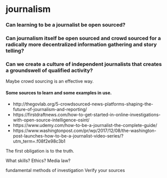 # journalism
<h3>Can learning to be a journalist be open sourced?</h3>
<h3>Can journalism itself be open sourced and crowd sourced for a radically more decentralized information gathering and story telling?</h3>
<h3>Can we create a culture of independent journalists that creates a groundswell of qualified activity?</h3>

Maybe crowd sourcing is an effective way. 
<h4>Some sources to learn and some examples in use.</h4>
<ul>
  <li>http://thegovlab.org/5-crowdsourced-news-platforms-shaping-the-future-of-journalism-and-reporting/</li>
  <li>https://firstdraftnews.com/how-to-get-started-in-online-investigations-with-open-source-intelligence-osint/</li>
  <li>https://www.udemy.com/how-to-be-a-journalist-the-complete-guide/</li>

  <li>https://www.washingtonpost.com/pr/wp/2017/12/08/the-washington-post-launches-how-to-be-a-journalist-video-series/?utm_term=.f08f2e98c3b1</li>
</ul>
The first obligation is to the truth.

What skills?
Ethics?
Media law?

fundamental methods of investigation
Verify your sources
